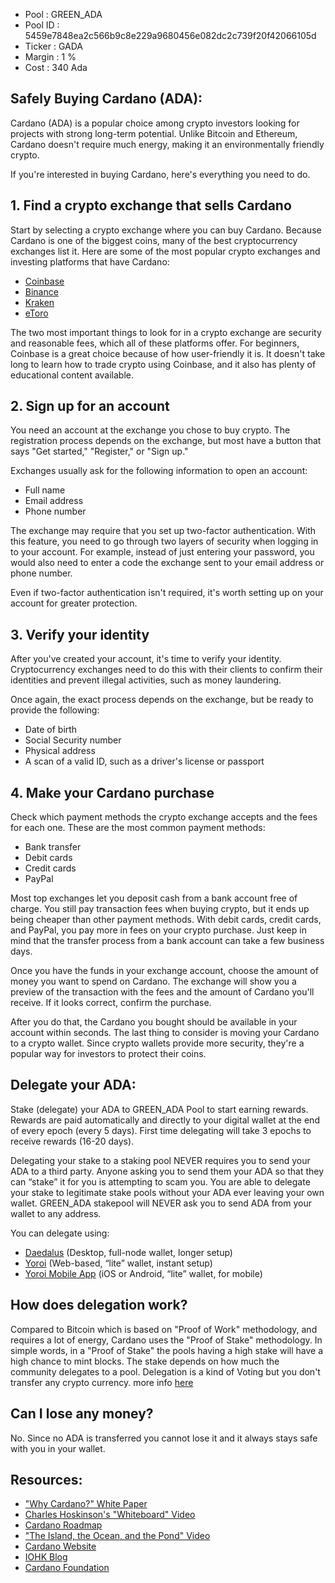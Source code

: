 

* Pool                  : GREEN_ADA 
* Pool ID               : 5459e7848ea2c566b9c8e229a9680456e082dc2c739f20f42066105d
* Ticker                : GADA
* Margin                : 1 %
* Cost                  : 340 Ada


## Safely Buying Cardano (ADA):

Cardano (ADA) is a popular choice among crypto investors looking for projects with strong long-term potential. Unlike Bitcoin and Ethereum, Cardano doesn't require much energy, making it an environmentally friendly crypto.

If you're interested in buying Cardano, here's everything you need to do.
## 1. Find a crypto exchange that sells Cardano
Start by selecting a crypto exchange where you can buy Cardano. Because Cardano is one of the biggest coins, many of the best cryptocurrency exchanges list it. Here are some of the most popular crypto exchanges and investing platforms that have Cardano:
* [Coinbase](https://www.coinbase.com/)
* [Binance](https://www.binance.com/)
* [Kraken](https://www.kraken.com/)
* [eToro](https://www.etoro.com/)

The two most important things to look for in a crypto exchange are security and reasonable fees, which all of these platforms offer. For beginners, Coinbase is a great choice because of how user-friendly it is. It doesn't take long to learn how to trade crypto using Coinbase, and it also has plenty of educational content available.

## 2. Sign up for an account
You need an account at the exchange you chose to buy crypto. The registration process depends on the exchange, but most have a button that says "Get started," "Register," or "Sign up."

Exchanges usually ask for the following information to open an account:
* Full name
* Email address
* Phone number

The exchange may require that you set up two-factor authentication. With this feature, you need to go through two layers of security when logging in to your account. For example, instead of just entering your password, you would also need to enter a code the exchange sent to your email address or phone number.

Even if two-factor authentication isn't required, it's worth setting up on your account for greater protection.

## 3. Verify your identity
After you've created your account, it's time to verify your identity. Cryptocurrency exchanges need to do this with their clients to confirm their identities and prevent illegal activities, such as money laundering.

Once again, the exact process depends on the exchange, but be ready to provide the following:
* Date of birth
* Social Security number
* Physical address
* A scan of a valid ID, such as a driver's license or passport

## 4. Make your Cardano purchase
Check which payment methods the crypto exchange accepts and the fees for each one. These are the most common payment methods:
* Bank transfer
* Debit cards
* Credit cards
* PayPal

Most top exchanges let you deposit cash from a bank account free of charge. You still pay transaction fees when buying crypto, but it ends up being cheaper than other payment methods. With debit cards, credit cards, and PayPal, you pay more in fees on your crypto purchase. Just keep in mind that the transfer process from a bank account can take a few business days.

Once you have the funds in your exchange account, choose the amount of money you want to spend on Cardano. The exchange will show you a preview of the transaction with the fees and the amount of Cardano you'll receive. If it looks correct, confirm the purchase.

After you do that, the Cardano you bought should be available in your account within seconds. The last thing to consider is moving your Cardano to a crypto wallet. Since crypto wallets provide more security, they're a popular way for investors to protect their coins.



## Delegate your ADA:

Stake (delegate) your ADA to GREEN_ADA Pool to start earning rewards. Rewards are paid automatically and directly to your digital wallet at the end of every epoch (every 5 days). First time delegating will take 3 epochs to receive rewards (16-20 days).

Delegating your stake to a staking pool NEVER requires you to send your ADA to a third party.  Anyone asking you to send them your ADA so that they can “stake” it for you is attempting to scam you. You are able to delegate your stake to legitimate stake pools without your ADA ever leaving your own wallet. GREEN_ADA stakepool will NEVER ask you to send ADA from your wallet to any address.

You can delegate using:

* [Daedalus](https://daedaluswallet.io/) (Desktop, full-node wallet, longer setup)
* [Yoroi](https://yoroi-wallet.com/#/) (Web-based, “lite” wallet, instant setup)
* [Yoroi Mobile App](https://apps.apple.com/au/app/emurgos-yoroi-cardano-wallet/id1447326389) (iOS or Android, “lite” wallet, for mobile)

## How does delegation work?

Compared to Bitcoin which is based on "Proof of Work" methodology, and requires a lot of energy, Cardano uses the "Proof of Stake" methodology. In simple words, in a "Proof of Stake" the pools having a high stake will have a high chance to mint blocks. The stake depends on how much the community delegates to a pool. Delegation is a kind of Voting but you don't transfer any crypto currency. more info [here](https://cardano.org/ouroboros#proof-of-stake)


## Can I lose any money?
No. Since no ADA is transferred you cannot lose it and it always stays  safe with you in your wallet.


## Resources:
* ["Why Cardano?" White Paper](https://why.cardano.org/)
* [Charles Hoskinson's "Whiteboard" Video](https://www.youtube.com/watch?v=Ja9D0kpksxw)
* [Cardano Roadmap](https://roadmap.cardano.org/en/)
* ["The Island, the Ocean, and the Pond" Video](https://www.youtube.com/watch?v=k8a6tX53YPs)
* [Cardano Website](https://cardano.org/)
* [IOHK Blog](https://iohk.io/en/blog/posts/page-1/)
* [Cardano Foundation](https://cardanofoundation.org/)
